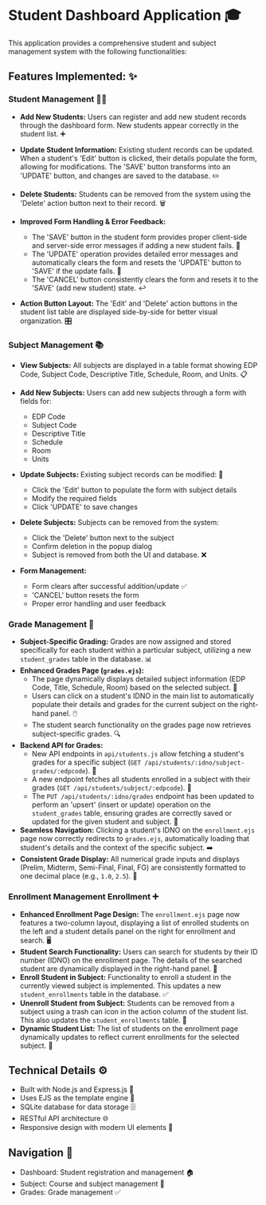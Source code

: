 # Student Dashboard Application 🎓

This application provides a comprehensive student and subject management system with the following functionalities:

## Features Implemented: ✨

### Student Management 🧑‍🎓
* **Add New Students:** Users can register and add new student records through the dashboard form. New students appear correctly in the student list. ➕

* **Update Student Information:** Existing student records can be updated. When a student's 'Edit' button is clicked, their details populate the form, allowing for modifications. The 'SAVE' button transforms into an 'UPDATE' button, and changes are saved to the database. ✏️

* **Delete Students:** Students can be removed from the system using the 'Delete' action button next to their record. 🗑️

* **Improved Form Handling & Error Feedback:**
    * The 'SAVE' button in the student form provides proper client-side and server-side error messages if adding a new student fails. 🛑
    * The 'UPDATE' operation provides detailed error messages and automatically clears the form and resets the 'UPDATE' button to 'SAVE' if the update fails. 🔄
    * The 'CANCEL' button consistently clears the form and resets it to the 'SAVE' (add new student) state. ↩️

* **Action Button Layout:** The 'Edit' and 'Delete' action buttons in the student list table are displayed side-by-side for better visual organization. 🎛️

### Subject Management 📚
* **View Subjects:** All subjects are displayed in a table format showing EDP Code, Subject Code, Descriptive Title, Schedule, Room, and Units. 📋

* **Add New Subjects:** Users can add new subjects through a form with fields for:
    * EDP Code
    * Subject Code
    * Descriptive Title
    * Schedule
    * Room
    * Units

* **Update Subjects:** Existing subject records can be modified: 📝
    * Click the 'Edit' button to populate the form with subject details
    * Modify the required fields
    * Click 'UPDATE' to save changes

* **Delete Subjects:** Subjects can be removed from the system:
    * Click the 'Delete' button next to the subject
    * Confirm deletion in the popup dialog
    * Subject is removed from both the UI and database. ❌

* **Form Management:**
    * Form clears after successful addition/update ✅
    * 'CANCEL' button resets the form
    * Proper error handling and user feedback

### Grade Management 💯
* **Subject-Specific Grading:** Grades are now assigned and stored specifically for each student within a particular subject, utilizing a new `student_grades` table in the database. 📊
* **Enhanced Grades Page (`grades.ejs`):**
    * The page dynamically displays detailed subject information (EDP Code, Title, Schedule, Room) based on the selected subject. 🏫
    * Users can click on a student's IDNO in the main list to automatically populate their details and grades for the current subject on the right-hand panel. 🖱️
    * The student search functionality on the grades page now retrieves subject-specific grades. 🔍
* **Backend API for Grades:**
    * New API endpoints in `api/students.js` allow fetching a student's grades for a specific subject (`GET /api/students/:idno/subject-grades/:edpcode`). 🔗
    * A new endpoint fetches all students enrolled in a subject with their grades (`GET /api/students/subject/:edpcode`). 📝
    * The `PUT /api/students/:idno/grades` endpoint has been updated to perform an 'upsert' (insert or update) operation on the `student_grades` table, ensuring grades are correctly saved or updated for the given student and subject. 💾
* **Seamless Navigation:** Clicking a student's IDNO on the `enrollment.ejs` page now correctly redirects to `grades.ejs`, automatically loading that student's details and the context of the specific subject. ➡️
* **Consistent Grade Display:** All numerical grade inputs and displays (Prelim, Midterm, Semi-Final, Final, FG) are consistently formatted to one decimal place (e.g., `1.0`, `2.5`). 🔢

### Enrollment Management Enrollment ➕
* **Enhanced Enrollment Page Design:** The `enrollment.ejs` page now features a two-column layout, displaying a list of enrolled students on the left and a student details panel on the right for enrollment and search. 🖥️
* **Student Search Functionality:** Users can search for students by their ID number (IDNO) on the enrollment page. The details of the searched student are dynamically displayed in the right-hand panel. 🔎
* **Enroll Student in Subject:** Functionality to enroll a student in the currently viewed subject is implemented. This updates a new `student_enrollments` table in the database. ✅
* **Unenroll Student from Subject:** Students can be removed from a subject using a trash can icon in the action column of the student list. This also updates the `student_enrollments` table. 🚫
* **Dynamic Student List:** The list of students on the enrollment page dynamically updates to reflect current enrollments for the selected subject. 🔄

## Technical Details ⚙️
* Built with Node.js and Express.js 🚀
* Uses EJS as the template engine 📄
* SQLite database for data storage 🗄️
* RESTful API architecture 🌐
* Responsive design with modern UI elements 📱

## Navigation 🧭
* Dashboard: Student registration and management 🏠
* Subject: Course and subject management 🏫
* Grades: Grade management ✅ 